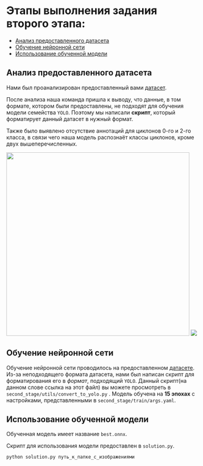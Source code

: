 

# Этапы выполнения задания второго этапа:
- [Анализ предоставленного датасета](#анализ-предоставленного-датасета)
- [Обучение нейронной сети](#обучение-нейронной-сети)
- [Использование обученной модели](#использование-обученной-модели)

## Анализ предоставленного датасета
Нами был проанализирован предоставленный вами [датасет](https://github.com/academy21/TC-Satellite-DataSet/tree/main).

После анализа наша команда пришла к выводу, что данные, в том формате, котором были предоставлены, не подходят для обучения модели семейства `YOLO`. Поэтому мы написали **скрипт**, который форматирует данный датасет в нужный формат.

Также было выявлено отсутствие аннотаций для циклонов 0-го и 2-го класса, в связи чего наша модель распознаёт классы циклонов, кроме двух вышеперечисленных.

<img src="https://github.com/pocketgodru/SiriusAI_detection_tropical_cyclone/blob/main/second_stage/img/labels.jpg" width="480" height="480">
<img src="https://github.com/pocketgodru/SiriusAI_detection_tropical_cyclone/assets/104260621/04f6d935-94aa-45a7-8b41-21fa6459787c">



## Обучение нейронной сети

Обучение нейронной сети проводилось на предоставленном [датасете](https://github.com/academy21/TC-Satellite-DataSet/tree/main).
Из-за неподходящего формата датасета, нами был написан скрипт для форматирования его в *формат*, подходящий `YOLO`. Данный скрипт(на данном слове ссылка на этот файл) вы можете просмотреть в `second_stage/utils/convert_to_yolo.py` .
Модель обучена на **15 эпохах**  с настройками, представленными в `second_stage/train/args.yaml`.

## Использование обученной модели
Обученная модель имеет название `best.onnx`.

Скрипт для использования модели предоставлен в `solution.py`.
```bash
python solution.py путь_к_папке_с_изображениями 
```
